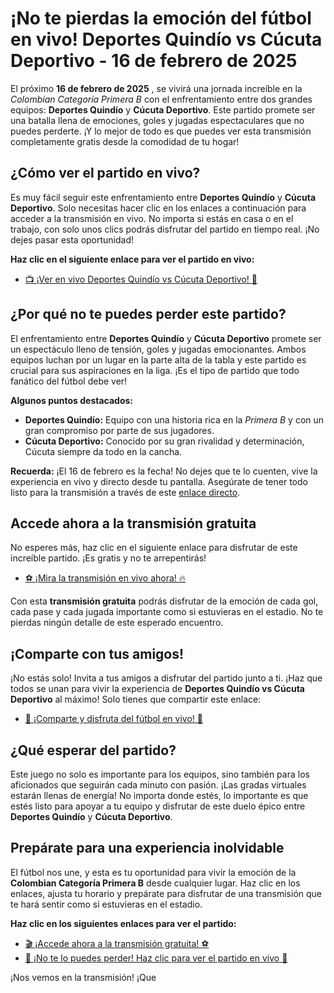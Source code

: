 # ¡No te pierdas la emoción del fútbol en vivo! Deportes Quindío vs Cúcuta Deportivo - 16 de febrero de 2025

El próximo **16 de febrero de 2025** , se vivirá una jornada increíble en la _Colombian Categoría Primera B_ con el enfrentamiento entre dos grandes equipos: **Deportes Quindío** y **Cúcuta Deportivo**. Este partido promete ser una batalla llena de emociones, goles y jugadas espectaculares que no puedes perderte. ¡Y lo mejor de todo es que puedes ver esta transmisión completamente gratis desde la comodidad de tu hogar!

## ¿Cómo ver el partido en vivo?

Es muy fácil seguir este enfrentamiento entre **Deportes Quindío** y **Cúcuta Deportivo**. Solo necesitas hacer clic en los enlaces a continuación para acceder a la transmisión en vivo. No importa si estás en casa o en el trabajo, con solo unos clics podrás disfrutar del partido en tiempo real. ¡No dejes pasar esta oportunidad!

**Haz clic en el siguiente enlace para ver el partido en vivo:**

- [📺 ¡Ver en vivo Deportes Quindío vs Cúcuta Deportivo! 🎉](https://tinyurl.com/livestreamfreeo?st=Deportes+Quind%C3%ADo+vs+C%C3%BAcuta+Deportivo&si=gh)

## ¿Por qué no te puedes perder este partido?

El enfrentamiento entre **Deportes Quindío** y **Cúcuta Deportivo** promete ser un espectáculo lleno de tensión, goles y jugadas emocionantes. Ambos equipos luchan por un lugar en la parte alta de la tabla y este partido es crucial para sus aspiraciones en la liga. ¡Es el tipo de partido que todo fanático del fútbol debe ver!

**Algunos puntos destacados:**

- **Deportes Quindío:** Equipo con una historia rica en la _Primera B_ y con un gran compromiso por parte de sus jugadores.
- **Cúcuta Deportivo:** Conocido por su gran rivalidad y determinación, Cúcuta siempre da todo en la cancha.

**Recuerda:** ¡El 16 de febrero es la fecha! No dejes que te lo cuenten, vive la experiencia en vivo y directo desde tu pantalla. Asegúrate de tener todo listo para la transmisión a través de este [enlace directo](https://tinyurl.com/livestreamfreeo?st=Deportes+Quind%C3%ADo+vs+C%C3%BAcuta+Deportivo&si=gh).

## Accede ahora a la transmisión gratuita

No esperes más, haz clic en el siguiente enlace para disfrutar de este increíble partido. ¡Es gratis y no te arrepentirás!

- [⚽ ¡Mira la transmisión en vivo ahora! 🔥](https://tinyurl.com/livestreamfreeo?st=Deportes+Quind%C3%ADo+vs+C%C3%BAcuta+Deportivo&si=gh)

Con esta **transmisión gratuita** podrás disfrutar de la emoción de cada gol, cada pase y cada jugada importante como si estuvieras en el estadio. No te pierdas ningún detalle de este esperado encuentro.

## ¡Comparte con tus amigos!

¡No estás solo! Invita a tus amigos a disfrutar del partido junto a ti. ¡Haz que todos se unan para vivir la experiencia de **Deportes Quindío vs Cúcuta Deportivo** al máximo! Solo tienes que compartir este enlace:

- [📢 ¡Comparte y disfruta del fútbol en vivo! 🚀](https://tinyurl.com/livestreamfreeo?st=Deportes+Quind%C3%ADo+vs+C%C3%BAcuta+Deportivo&si=gh)

## ¿Qué esperar del partido?

Este juego no solo es importante para los equipos, sino también para los aficionados que seguirán cada minuto con pasión. ¡Las gradas virtuales estarán llenas de energía! No importa donde estés, lo importante es que estés listo para apoyar a tu equipo y disfrutar de este duelo épico entre **Deportes Quindío** y **Cúcuta Deportivo**.

## Prepárate para una experiencia inolvidable

El fútbol nos une, y esta es tu oportunidad para vivir la emoción de la **Colombian Categoría Primera B** desde cualquier lugar. Haz clic en los enlaces, ajusta tu horario y prepárate para disfrutar de una transmisión que te hará sentir como si estuvieras en el estadio.

**Haz clic en los siguientes enlaces para ver el partido:**

- [🎬 ¡Accede ahora a la transmisión gratuita! ⚽](https://tinyurl.com/livestreamfreeo?st=Deportes+Quind%C3%ADo+vs+C%C3%BAcuta+Deportivo&si=gh)
- [🔴 ¡No te lo puedes perder! Haz clic para ver el partido en vivo 👀](https://tinyurl.com/livestreamfreeo?st=Deportes+Quind%C3%ADo+vs+C%C3%BAcuta+Deportivo&si=gh)

¡Nos vemos en la transmisión! ¡Que
